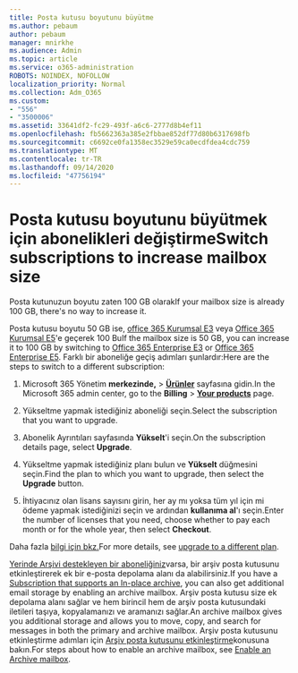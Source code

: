 ```yaml
---
title: Posta kutusu boyutunu büyütme
ms.author: pebaum
author: pebaum
manager: mnirkhe
ms.audience: Admin
ms.topic: article
ms.service: o365-administration
ROBOTS: NOINDEX, NOFOLLOW
localization_priority: Normal
ms.collection: Adm_O365
ms.custom:
- "556"
- "3500006"
ms.assetid: 33641df2-fc29-493f-a6c6-2777d8b4ef11
ms.openlocfilehash: fb5662363a385e2fbbae852df77d80b6317698fb
ms.sourcegitcommit: c6692ce0fa1358ec3529e59ca0ecdfdea4cdc759
ms.translationtype: MT
ms.contentlocale: tr-TR
ms.lasthandoff: 09/14/2020
ms.locfileid: "47756194"
---
```

# <a name="switch-subscriptions-to-increase-mailbox-size"></a><span data-ttu-id="0821a-102">Posta kutusu boyutunu büyütmek için abonelikleri değiştirme</span><span class="sxs-lookup"><span data-stu-id="0821a-102">Switch subscriptions to increase mailbox size</span></span>

<span data-ttu-id="0821a-103">Posta kutunuzun boyutu zaten 100 GB olarak</span><span class="sxs-lookup"><span data-stu-id="0821a-103">If your mailbox size is already 100 GB, there's no way to increase it.</span></span>
  
<span data-ttu-id="0821a-104">Posta kutusu boyutu 50 GB ise, [office 365 Kurumsal E3](https://products.office.com/business/office-365-enterprise-e3-business-software) veya [Office 365 Kurumsal E5](https://products.office.com/business/office-365-enterprise-e5-business-software)'e geçerek 100 Bu</span><span class="sxs-lookup"><span data-stu-id="0821a-104">If the mailbox size is 50 GB, you can increase it to 100 GB by switching to [Office 365 Enterprise E3](https://products.office.com/business/office-365-enterprise-e3-business-software) or [Office 365 Enterprise E5](https://products.office.com/business/office-365-enterprise-e5-business-software).</span></span> <span data-ttu-id="0821a-105">Farklı bir aboneliğe geçiş adımları şunlardır:</span><span class="sxs-lookup"><span data-stu-id="0821a-105">Here are the steps to switch to a different subscription:</span></span>
  
1. <span data-ttu-id="0821a-106">Microsoft 365 Yönetim **merkezinde,** \> **[Ürünler](https://go.microsoft.com/fwlink/p/?linkid=842054)** sayfasına gidin.</span><span class="sxs-lookup"><span data-stu-id="0821a-106">In the Microsoft 365 admin center, go to the **Billing** \> **[Your products](https://go.microsoft.com/fwlink/p/?linkid=842054)** page.</span></span>

2. <span data-ttu-id="0821a-107">Yükseltme yapmak istediğiniz aboneliği seçin.</span><span class="sxs-lookup"><span data-stu-id="0821a-107">Select the subscription that you want to upgrade.</span></span>

3. <span data-ttu-id="0821a-108">Abonelik Ayrıntıları sayfasında **Yükselt**'i seçin.</span><span class="sxs-lookup"><span data-stu-id="0821a-108">On the subscription details page, select **Upgrade**.</span></span>

4. <span data-ttu-id="0821a-109">Yükseltme yapmak istediğiniz planı bulun ve **Yükselt** düğmesini seçin.</span><span class="sxs-lookup"><span data-stu-id="0821a-109">Find the plan to which you want to upgrade, then select the **Upgrade** button.</span></span>

5. <span data-ttu-id="0821a-110">İhtiyacınız olan lisans sayısını girin, her ay mı yoksa tüm yıl için mi ödeme yapmak istediğinizi seçin ve ardından **kullanıma al**'ı seçin.</span><span class="sxs-lookup"><span data-stu-id="0821a-110">Enter the number of licenses that you need, choose whether to pay each month or for the whole year, then select **Checkout**.</span></span>

<span data-ttu-id="0821a-111">Daha fazla [bilgi için bkz.](https://docs.microsoft.com/microsoft-365/commerce/subscriptions/upgrade-to-different-plan)</span><span class="sxs-lookup"><span data-stu-id="0821a-111">For more details, see [upgrade to a different plan](https://docs.microsoft.com/microsoft-365/commerce/subscriptions/upgrade-to-different-plan).</span></span>

<span data-ttu-id="0821a-112">[Yerinde Arşivi destekleyen bir aboneliğiniz](https://docs.microsoft.com/office365/servicedescriptions/exchange-online-archiving-service-description/exchange-online-archiving-service-description)varsa, bir arşiv posta kutusunu etkinleştirerek ek bir e-posta depolama alanı da alabilirsiniz.</span><span class="sxs-lookup"><span data-stu-id="0821a-112">If you have a [Subscription that supports an In-place archive](https://docs.microsoft.com/office365/servicedescriptions/exchange-online-archiving-service-description/exchange-online-archiving-service-description), you can also get additional email storage by enabling an archive mailbox.</span></span> <span data-ttu-id="0821a-113">Arşiv posta kutusu size ek depolama alanı sağlar ve hem birincil hem de arşiv posta kutusundaki iletileri taşıya, kopyalamanızı ve aramanızı sağlar.</span><span class="sxs-lookup"><span data-stu-id="0821a-113">An archive mailbox gives you additional storage and allows you to move, copy, and search for messages in both the primary and archive mailbox.</span></span> <span data-ttu-id="0821a-114">Arşiv posta kutusunu etkinleştirme adımları için [Arşiv posta kutusunu etkinleştirme](https://docs.microsoft.com/microsoft-365/compliance/enable-archive-mailboxes)konusuna bakın.</span><span class="sxs-lookup"><span data-stu-id="0821a-114">For steps about how to enable an archive mailbox, see [Enable an Archive mailbox](https://docs.microsoft.com/microsoft-365/compliance/enable-archive-mailboxes).</span></span>